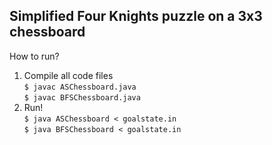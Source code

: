 Simplified Four Knights puzzle on a 3x3 chessboard
-----------
How to run?
1. Compile all code files <br />
`$ javac ASChessboard.java` <br />
`$ javac BFSChessboard.java`<br />
2. Run!<br />
`$ java ASChessboard < goalstate.in`<br />
`$ java BFSChessboard < goalstate.in`